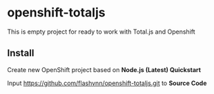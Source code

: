 # openshift-totaljs
This is empty project for ready to work with Total.js and Openshift

## Install
Create new OpenShift project based on __Node.js (Latest) Quickstart__

Input https://github.com/flashvnn/openshift-totaljs.git to __Source Code__

